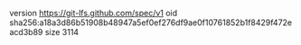 version https://git-lfs.github.com/spec/v1
oid sha256:a18a3d86b51908b48947a5ef0ef276df9ae0f10761852b1f8429f472eacd3b89
size 3114
